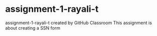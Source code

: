 # assignment-1-rayali-t
assignment-1-rayali-t created by GitHub Classroom
This assignment is about creating a SSN form
